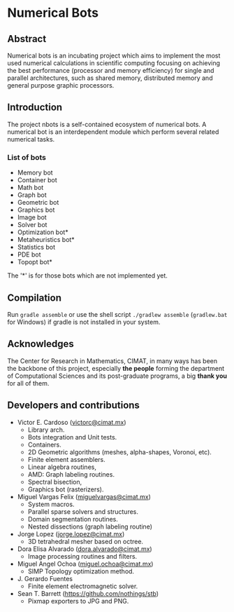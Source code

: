 # Numerical Bots

## Abstract

Numerical bots is an incubating project which aims to implement the most used numerical calculations in scientific computing focusing on achieving the best performance (processor and memory efficiency) for single and parallel architectures, such as shared memory, distributed memory and general purpose graphic processors.

## Introduction

The project nbots is a self-contained ecosystem of numerical bots.
A numerical bot is an interdependent module which perform several related numerical tasks.

### List of bots
- Memory bot
- Container bot
- Math bot
- Graph bot
- Geometric bot
- Graphics bot
- Image bot
- Solver bot
- Optimization bot*
- Metaheuristics bot*
- Statistics bot
- PDE bot
- Topopt bot*

The '*' is for those bots which are not implemented yet.

## Compilation

Run `gradle assemble` or use the shell script `./gradlew assemble` (`gradlew.bat` for Windows) if gradle is not installed in your system.

## Acknowledges

The Center for Research in Mathematics, CIMAT, in many ways has been the backbone of this project, especially **the people** forming the department of Computational Sciences and its post-graduate programs, a big **thank you** for all of them.

## Developers and contributions

- Victor E. Cardoso (victorc@cimat.mx)
    * Library arch.
    * Bots integration and Unit tests.
    * Containers.
    * 2D Geometric algorithms (meshes, alpha-shapes, Voronoi, etc).
    * Finite element assemblers.
    * Linear algebra routines,
    * AMD: Graph labeling routines.
    * Spectral bisection,
    * Graphics bot (rasterizers).
- Miguel Vargas Felix (miguelvargas@cimat.mx)
    * System macros.
    * Parallel sparse solvers and structures.
    * Domain segmentation routines.
    * Nested dissections (graph labeling routine)
- Jorge Lopez (jorge.lopez@cimat.mx)
    * 3D tetrahedral mesher based on octree.
- Dora Elisa Alvarado (dora.alvarado@cimat.mx)
    * Image processing routines and filters.
- Miguel Angel Ochoa (miguel.ochoa@cimat.mx)
    * SIMP Topology optimization method.
- J. Gerardo Fuentes
    * Finite element electromagnetic solver.
- Sean T. Barrett (https://github.com/nothings/stb)
    * Pixmap exporters to JPG and PNG.
    